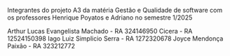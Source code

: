 Integrantes do projeto A3 da matéria Gestão e Qualidade de software com os professores Henrique Poyatos e Adriano no semestre 1/2025

Arthur Lucas Evangelista Machado - RA 324146950
Cicera - RA 12524150398
Iago Luiz Simplicio Serra - RA 1272320678
Joyce Mendonça Paixão - RA 323212772
